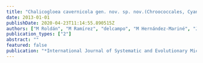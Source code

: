 ```yaml
---
title: "Chalicogloea cavernicola gen. nov. sp. nov.(Chroococcales, Cyanobacteria) from low light aerophytic environments: Combined molecular, phenotypic and ecological criteria"
date: 2013-01-01
publishDate: 2020-04-23T11:14:55.890515Z
authors: ["M Roldán", "M Ramı́rez", "delcampo", "M Hernández-Mariné", "J Komárek"]
publication_types: ["2"]
abstract: ""
featured: false
publication: "*International Journal of Systematic and Evolutionary Microbiology*"
---
```

